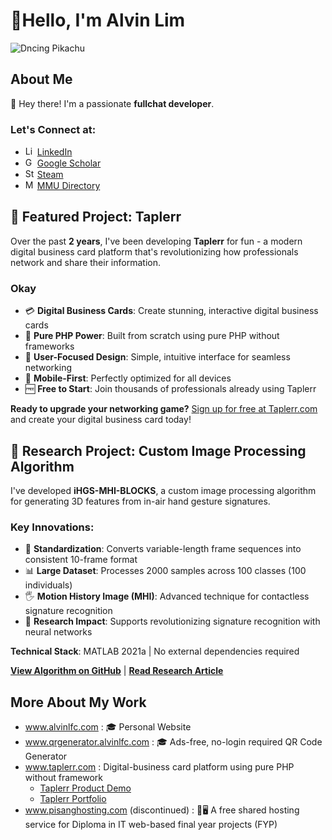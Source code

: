 # 👋Hello, I'm Alvin Lim

![Dncing Pikachu](https://alvinlfc.com/image/pikachu.gif)

## About Me

👋 Hey there! I'm a passionate **fullchat developer**.

### Let's Connect at:

- <img src="https://upload.wikimedia.org/wikipedia/commons/thumb/8/81/LinkedIn_icon.svg/2048px-LinkedIn_icon.svg.png" width="15" height="15" alt="LinkedIn Logo"> <a href="https://www.linkedin.com/in/alvin-lim-fang-chuen/" target="_blank" rel="noopener">LinkedIn</a>
- <img src="https://upload.wikimedia.org/wikipedia/commons/thumb/c/c7/Google_Scholar_logo.svg/2048px-Google_Scholar_logo.svg.png" width="15" height="15" alt="Google Scholar Logo"> <a href="https://scholar.google.com/citations?user=HPcSi-0AAAAJ&hl=en" target="_blank" rel="noopener">Google Scholar</a>
- <img src="https://upload.wikimedia.org/wikipedia/commons/thumb/8/83/Steam_icon_logo.svg/2048px-Steam_icon_logo.svg.png" width="15" height="15" alt="Steam Logo"> <a href="https://steamcommunity.com/profiles/76561198097943854/" target="_blank" rel="noopener">Steam</a>
- <img src="https://www.mmu.edu.my/wp-content/themes/mmu2018/assets/images/logo-mmu.png" width="15" height="15" alt="MMU Logo"> <a href="https://mmuexpert.mmu.edu.my/alvinlim" target="_blank" rel="noopener">MMU Directory</a>

## 🚀 Featured Project: Taplerr

Over the past **2 years**, I've been developing **Taplerr** for fun - a modern digital business card platform that's revolutionizing how professionals network and share their information.

### Okay

- 💳 **Digital Business Cards**: Create stunning, interactive digital business cards
- 🔧 **Pure PHP Power**: Built from scratch using pure PHP without frameworks
- 🎯 **User-Focused Design**: Simple, intuitive interface for seamless networking
- 📱 **Mobile-First**: Perfectly optimized for all devices
- 🆓 **Free to Start**: Join thousands of professionals already using Taplerr

**Ready to upgrade your networking game?** [Sign up for free at Taplerr.com](https://staging.taplerr.com/registration) and create your digital business card today!

## 🧠 Research Project: Custom Image Processing Algorithm

I've developed **iHGS-MHI-BLOCKS**, a custom image processing algorithm for generating 3D features from in-air hand gesture signatures.

### Key Innovations:

- 🎯 **Standardization**: Converts variable-length frame sequences into consistent 10-frame format
- 📊 **Large Dataset**: Processes 2000 samples across 100 classes (100 individuals)
- 🖐️ **Motion History Image (MHI)**: Advanced technique for contactless signature recognition
- 🔬 **Research Impact**: Supports revolutionizing signature recognition with neural networks

**Technical Stack**: MATLAB 2021a | No external dependencies required

[**View Algorithm on GitHub**](https://github.com/alvinlimfangchuen/iHGS-MHI-BLOCKS) | [**Read Research Article**](https://ijtech.eng.ui.ac.id/article/view/6744)

## More About My Work

- <a href="https://www.alvinlfc.com" target="_blank">www.alvinlfc.com</a> : 🎓 Personal Website
- <a href="https://www.qrgenerator.alvinlfc.com" target="_blank">www.qrgenerator.alvinlfc.com</a> : 🎓 Ads-free, no-login required QR Code Generator
- <a href="https://www.taplerr.com" target="_blank">www.taplerr.com</a> : Digital-business card platform using pure PHP without framework
  - <a href="https://www.youtube.com/shorts/x457xs1MIOg?feature=share" target="_blank">Taplerr Product Demo</a>
  - <a href="https://alvinlfc.com/portfolio/taplerr/" target="_blank">Taplerr Portfolio</a>
- <a href="https://www.pisanghosting.com" target="_blank">www.pisanghosting.com </a> (discontinued) : 🍌🖥️ A free shared hosting service for Diploma in IT web-based final year projects (FYP)
